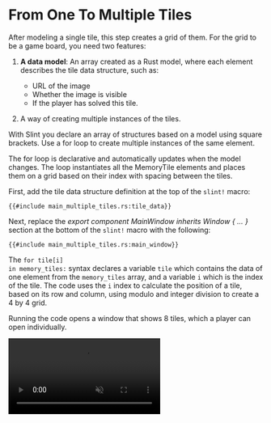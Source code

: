 <!-- Copyright © SixtyFPS GmbH <info@slint.dev> ; SPDX-License-Identifier: MIT -->
# From One To Multiple Tiles

After modeling a single tile, this step creates a grid of them. For the grid to be a game board, you need two features:

1. **A data model**: An array created as a Rust model, where each element describes the tile data structure, such as:

   - URL of the image
   - Whether the image is visible
   - If the player has solved this tile.

2. A way of creating multiple instances of the tiles.

With Slint you declare an array of structures based on a model using square brackets. Use a <span class="hljs-keyword">for</span> loop
to create multiple instances of the same element.

The <span class="hljs-keyword">for</span> loop is declarative and automatically updates when
the model changes. The loop instantiates all the <span class="hljs-title">MemoryTile</span> elements and places them on a grid based on their
index with spacing between the tiles.

First, add the tile data structure definition at the top of the `slint!` macro:

```slint
{{#include main_multiple_tiles.rs:tile_data}}
```

Next, replace the _export component <span class="hljs-title">MainWindow</span> inherits Window { ... }_ section at the bottom of the `slint!` macro with the following:

```slint
{{#include main_multiple_tiles.rs:main_window}}
```

The <code><span class="hljs-keyword">for</span> tile\[i\] <span class="hljs-keyword">in</span> memory_tiles:</code> syntax declares a variable `tile` which contains the data of one element from the `memory_tiles` array,
and a variable `i` which is the index of the tile. The code uses the `i` index to calculate the position of a tile, based on its row and column,
using modulo and integer division to create a 4 by 4 grid.

Running the code opens a window that shows 8 tiles, which a player can open individually.

<video autoplay loop muted playsinline src="https://slint.dev/blog/memory-game-tutorial/from-one-to-multiple-tiles.mp4"></video>
